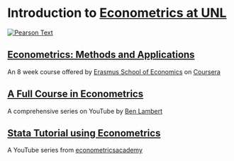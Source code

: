 # Introduction to [Econometrics at UNL](https://bulletin.unl.edu/undergraduate/courses/ECON/417)

[![Pearson Text](https://www.pearsonhighered.com/assets/bigcovers/0/1/3/3/0133595420.jpg)](http://www.mypearsonstore.com/bookstore/introduction-to-econometrics-update-plus-new-mylab-9780133595420?xid=PSED)

## [Econometrics: Methods and Applications](https://www.coursera.org/learn/erasmus-econometrics)

An 8 week course offered by [Erasmus School of Economics](https://www.eur.nl/en/ese/) on [Coursera](https://www.coursera.org/)

## [A Full Course in Econometrics](https://www.youtube.com/user/SpartacanUsuals/playlists)

A comprehensive series on YouTube by [Ben Lambert](https://ben-lambert.com/about/)

## [Stata Tutorial using Econometrics](https://www.youtube.com/watch?v=YMt5K68ZvjQ&list=PLRW9kMvtNZOh7Xt1m5Mlhhz2wtr0tCUEE)

A YouTube series from [econometricsacademy](https://sites.google.com/site/econometricsacademy/econometrics-software/stata) 
